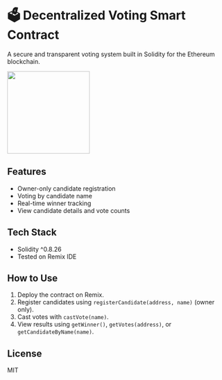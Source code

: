 # 🗳️ Decentralized Voting Smart Contract

A secure and transparent voting system built in Solidity for the Ethereum blockchain.

<img src="https://github.com/user-attachments/assets/9352d5d2-505a-4a2b-98ff-9e2af9e32978" width="190"/>


## Features
- Owner-only candidate registration
- Voting by candidate name
- Real-time winner tracking
- View candidate details and vote counts

## Tech Stack
- Solidity ^0.8.26
- Tested on Remix IDE

## How to Use
1. Deploy the contract on Remix.
2. Register candidates using `registerCandidate(address, name)` (owner only).
3. Cast votes with `castVote(name)`.
4. View results using `getWinner()`, `getVotes(address)`, or `getCandidateByName(name)`.

## License
MIT
